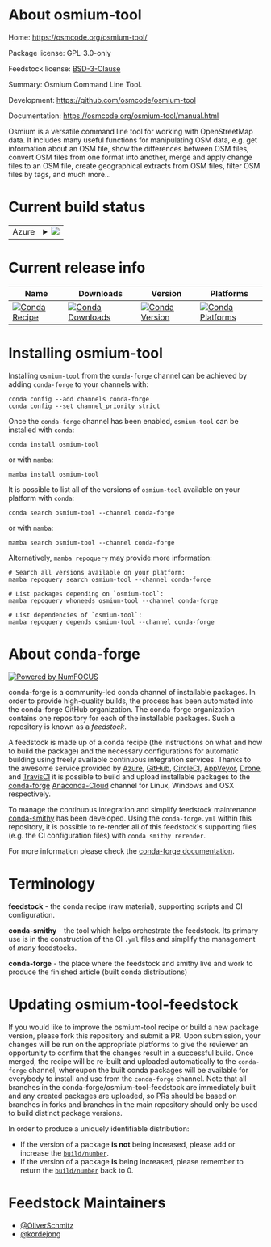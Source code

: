 About osmium-tool
=================

Home: https://osmcode.org/osmium-tool/

Package license: GPL-3.0-only

Feedstock license: [BSD-3-Clause](https://github.com/conda-forge/osmium-tool-feedstock/blob/main/LICENSE.txt)

Summary: Osmium Command Line Tool.

Development: https://github.com/osmcode/osmium-tool

Documentation: https://osmcode.org/osmium-tool/manual.html

Osmium is a versatile command line tool for working with OpenStreetMap data.
It includes many useful functions for manipulating OSM data, e.g. get
information about an OSM file, show the differences between OSM files, convert
OSM files from one format into another, merge and apply change files to an OSM
file, create geographical extracts from OSM files, filter OSM files by tags,
and much more...


Current build status
====================


<table>
    
  <tr>
    <td>Azure</td>
    <td>
      <details>
        <summary>
          <a href="https://dev.azure.com/conda-forge/feedstock-builds/_build/latest?definitionId=16007&branchName=main">
            <img src="https://dev.azure.com/conda-forge/feedstock-builds/_apis/build/status/osmium-tool-feedstock?branchName=main">
          </a>
        </summary>
        <table>
          <thead><tr><th>Variant</th><th>Status</th></tr></thead>
          <tbody><tr>
              <td>linux_64</td>
              <td>
                <a href="https://dev.azure.com/conda-forge/feedstock-builds/_build/latest?definitionId=16007&branchName=main">
                  <img src="https://dev.azure.com/conda-forge/feedstock-builds/_apis/build/status/osmium-tool-feedstock?branchName=main&jobName=linux&configuration=linux_64_" alt="variant">
                </a>
              </td>
            </tr><tr>
              <td>osx_64</td>
              <td>
                <a href="https://dev.azure.com/conda-forge/feedstock-builds/_build/latest?definitionId=16007&branchName=main">
                  <img src="https://dev.azure.com/conda-forge/feedstock-builds/_apis/build/status/osmium-tool-feedstock?branchName=main&jobName=osx&configuration=osx_64_" alt="variant">
                </a>
              </td>
            </tr><tr>
              <td>win_64</td>
              <td>
                <a href="https://dev.azure.com/conda-forge/feedstock-builds/_build/latest?definitionId=16007&branchName=main">
                  <img src="https://dev.azure.com/conda-forge/feedstock-builds/_apis/build/status/osmium-tool-feedstock?branchName=main&jobName=win&configuration=win_64_" alt="variant">
                </a>
              </td>
            </tr>
          </tbody>
        </table>
      </details>
    </td>
  </tr>
</table>

Current release info
====================

| Name | Downloads | Version | Platforms |
| --- | --- | --- | --- |
| [![Conda Recipe](https://img.shields.io/badge/recipe-osmium--tool-green.svg)](https://anaconda.org/conda-forge/osmium-tool) | [![Conda Downloads](https://img.shields.io/conda/dn/conda-forge/osmium-tool.svg)](https://anaconda.org/conda-forge/osmium-tool) | [![Conda Version](https://img.shields.io/conda/vn/conda-forge/osmium-tool.svg)](https://anaconda.org/conda-forge/osmium-tool) | [![Conda Platforms](https://img.shields.io/conda/pn/conda-forge/osmium-tool.svg)](https://anaconda.org/conda-forge/osmium-tool) |

Installing osmium-tool
======================

Installing `osmium-tool` from the `conda-forge` channel can be achieved by adding `conda-forge` to your channels with:

```
conda config --add channels conda-forge
conda config --set channel_priority strict
```

Once the `conda-forge` channel has been enabled, `osmium-tool` can be installed with `conda`:

```
conda install osmium-tool
```

or with `mamba`:

```
mamba install osmium-tool
```

It is possible to list all of the versions of `osmium-tool` available on your platform with `conda`:

```
conda search osmium-tool --channel conda-forge
```

or with `mamba`:

```
mamba search osmium-tool --channel conda-forge
```

Alternatively, `mamba repoquery` may provide more information:

```
# Search all versions available on your platform:
mamba repoquery search osmium-tool --channel conda-forge

# List packages depending on `osmium-tool`:
mamba repoquery whoneeds osmium-tool --channel conda-forge

# List dependencies of `osmium-tool`:
mamba repoquery depends osmium-tool --channel conda-forge
```


About conda-forge
=================

[![Powered by
NumFOCUS](https://img.shields.io/badge/powered%20by-NumFOCUS-orange.svg?style=flat&colorA=E1523D&colorB=007D8A)](https://numfocus.org)

conda-forge is a community-led conda channel of installable packages.
In order to provide high-quality builds, the process has been automated into the
conda-forge GitHub organization. The conda-forge organization contains one repository
for each of the installable packages. Such a repository is known as a *feedstock*.

A feedstock is made up of a conda recipe (the instructions on what and how to build
the package) and the necessary configurations for automatic building using freely
available continuous integration services. Thanks to the awesome service provided by
[Azure](https://azure.microsoft.com/en-us/services/devops/), [GitHub](https://github.com/),
[CircleCI](https://circleci.com/), [AppVeyor](https://www.appveyor.com/),
[Drone](https://cloud.drone.io/welcome), and [TravisCI](https://travis-ci.com/)
it is possible to build and upload installable packages to the
[conda-forge](https://anaconda.org/conda-forge) [Anaconda-Cloud](https://anaconda.org/)
channel for Linux, Windows and OSX respectively.

To manage the continuous integration and simplify feedstock maintenance
[conda-smithy](https://github.com/conda-forge/conda-smithy) has been developed.
Using the ``conda-forge.yml`` within this repository, it is possible to re-render all of
this feedstock's supporting files (e.g. the CI configuration files) with ``conda smithy rerender``.

For more information please check the [conda-forge documentation](https://conda-forge.org/docs/).

Terminology
===========

**feedstock** - the conda recipe (raw material), supporting scripts and CI configuration.

**conda-smithy** - the tool which helps orchestrate the feedstock.
                   Its primary use is in the construction of the CI ``.yml`` files
                   and simplify the management of *many* feedstocks.

**conda-forge** - the place where the feedstock and smithy live and work to
                  produce the finished article (built conda distributions)


Updating osmium-tool-feedstock
==============================

If you would like to improve the osmium-tool recipe or build a new
package version, please fork this repository and submit a PR. Upon submission,
your changes will be run on the appropriate platforms to give the reviewer an
opportunity to confirm that the changes result in a successful build. Once
merged, the recipe will be re-built and uploaded automatically to the
`conda-forge` channel, whereupon the built conda packages will be available for
everybody to install and use from the `conda-forge` channel.
Note that all branches in the conda-forge/osmium-tool-feedstock are
immediately built and any created packages are uploaded, so PRs should be based
on branches in forks and branches in the main repository should only be used to
build distinct package versions.

In order to produce a uniquely identifiable distribution:
 * If the version of a package **is not** being increased, please add or increase
   the [``build/number``](https://docs.conda.io/projects/conda-build/en/latest/resources/define-metadata.html#build-number-and-string).
 * If the version of a package **is** being increased, please remember to return
   the [``build/number``](https://docs.conda.io/projects/conda-build/en/latest/resources/define-metadata.html#build-number-and-string)
   back to 0.

Feedstock Maintainers
=====================

* [@OliverSchmitz](https://github.com/OliverSchmitz/)
* [@kordejong](https://github.com/kordejong/)

